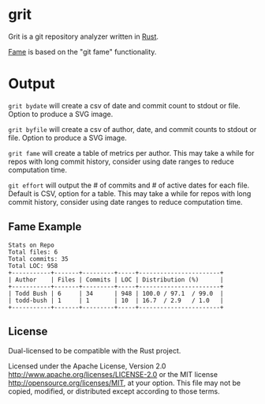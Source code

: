 # grit

Grit is a git repository analyzer written in [Rust](https://github.com/rust-lang).

[Fame](https://github.com/oleander/git-fame-rb) is based on the "git fame" functionality.

# Output

```grit bydate``` will create a csv of date and commit count to stdout or file.  Option to produce a SVG image.

```grit byfile``` will create a csv of author, date, and commit counts to stdout or file.  Option to produce a SVG image.

```grit fame``` will create a table of metrics per author.  This may take a while for repos with long commit history, consider using date ranges to reduce computation time.

```git effort``` will output the # of commits and # of active dates for each file.  Default is CSV, option for a table.  This may take a while for repos with long commit history, consider using date ranges to reduce computation time.

## Fame Example

```
Stats on Repo
Total files: 6
Total commits: 35
Total LOC: 958
+-----------+-------+---------+-----+-----------------------+
| Author    | Files | Commits | LOC | Distribution (%)      |
+-----------+-------+---------+-----+-----------------------+
| Todd Bush | 6     | 34      | 948 | 100.0 / 97.1  / 99.0  |
| todd-bush | 1     | 1       | 10  | 16.7  / 2.9   / 1.0   |
+-----------+-------+---------+-----+-----------------------+
```

License
-------

Dual-licensed to be compatible with the Rust project.

Licensed under the Apache License, Version 2.0
<http://www.apache.org/licenses/LICENSE-2.0> or the MIT license
<http://opensource.org/licenses/MIT>, at your
option. This file may not be copied, modified, or distributed
except according to those terms.
